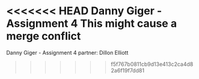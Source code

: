 <<<<<<< HEAD
Danny Giger - Assignment 4 This might cause a merge conflict
=======
Danny Giger - Assignment 4
partner: 
	Dillon Elliott
>>>>>>> f5f767b0811cb9d13e413c2ca4d82a6f19f7dd81
